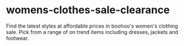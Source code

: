 # womens-clothes-sale-clearance
Find the latest styles at affordable prices in boohoo's women's clothing sale. Pick from a range of on trend items including dresses, jackets and footwear.
